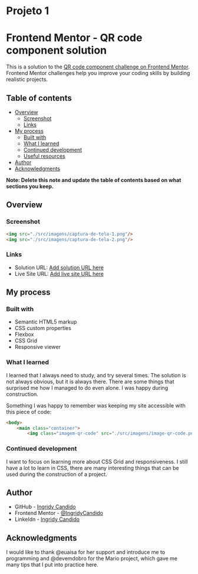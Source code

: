 # Projeto 1
# Frontend Mentor - QR code component solution

This is a solution to the [QR code component challenge on Frontend Mentor](https://www.frontendmentor.io/challenges/qr-code-component-iux_sIO_H). Frontend Mentor challenges help you improve your coding skills by building realistic projects. 

## Table of contents

- [Overview](#overview)
  - [Screenshot](#screenshot)
  - [Links](#links)
- [My process](#my-process)
  - [Built with](#built-with)
  - [What I learned](#what-i-learned)
  - [Continued development](#continued-development)
  - [Useful resources](#useful-resources)
- [Author](#author)
- [Acknowledgments](#acknowledgments)

**Note: Delete this note and update the table of contents based on what sections you keep.**

## Overview

### Screenshot

```html
<img src="./src/imagens/captura-de-tela-1.png"/>
<img src="./src/imagens/captura-de-tela-2.png"/>
```

### Links

- Solution URL: [Add solution URL here](https://your-solution-url.com)
- Live Site URL: [Add live site URL here](https://your-live-site-url.com)

## My process

### Built with

- Semantic HTML5 markup
- CSS custom properties
- Flexbox
- CSS Grid
- Responsive viewer

### What I learned

I learned that I always need to study, and try several times. The solution is not always obvious, but it is always there. There are some things that surprised me how I managed to do even alone. I was happy during construction.

Something I was happy to remember was keeping my site accessible with this piece of code:

```html
<body>
    <main class="container">
        <img class="imagem-qr-code" src="./src/imagens/image-qr-code.png" alt="QR code"/>
```

### Continued development

I want to focus on learning more about CSS Grid and responsiveness. I still have a lot to learn in CSS, there are many interesting things that can be used during the construction of a project.

## Author

- GitHub - [Ingridy Candido](https://github.com/IngridyCandido)
- Frontend Mentor - [@IngridyCandido](https://www.frontendmentor.io/profile/IngridyCandido)
- LinkeIdn - [Ingridy Candido](https://www.linkedin.com/in/ingridy-candido-a71256262/)

## Acknowledgments

I would like to thank @euaisa for her support and introduce me to programming and @devemdobro for the Mario project, which gave me many tips that I put into practice here.